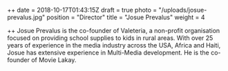 ++
date = 2018-10-17T01:43:15Z
draft = true
photo = "/uploads/josue-prevalus.jpg"
position = "Director"
title = "Josue Prevalus"
weight = 4

++
Josue Prevalus is the co-founder of Valeteria, a non-profit organisation focused on providing school supplies to kids in rural areas. With over 25 years of experience in the media industry across the  USA, Africa and Haiti, Josue has extensive experience in Multi-Media development.  He is the co-founder of Movie Lakay.

<!-- {
  "date": "2018-10-17T01:43:15Z",
  "draft": true,
  "photo": "/uploads/josue-prevalus.jpg",
  "position": "Director",
  "title": "Josue Prevalus",
  "weight": 4,
  "content": "Josue Prevalus is the co-founder of Valeteria, a non-profit organisation focused on providing school supplies to kids in rural areas. With over 25 years of experience in the media industry across the USA, Africa, and Haiti, Josue has extensive experience in Multi-Media development. He is the co-founder of Movie Lakay."
}
 -->